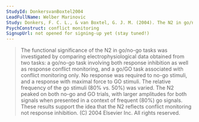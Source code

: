 ```yaml
---
StudyId: DonkersvanBoxtel2004
LeadFullName: Welber Marinovic
Study: Donkers, F. C. L., & van Boxtel, G. J. M. (2004). The N2 in go/no-go tasks reflects conflict monitoring not response inhibition. Brain and Cognition, 56(2), 165–176. https://doi.org/10.1016/j.bandc.2004.04.005
PsychConstruct: conflict monitoring
SignupUrl: not opened for signing-up yet (stay tuned!)
---
```


> The functional significance of the N2 in go/no-go tasks was investigated by comparing electrophysiological data obtained from two tasks: a go/no-go task involving both response inhibition as well as response conflict monitoring, and a go/GO task associated with conflict monitoring only. No response was required to no-go stimuli, and a response with maximal force to GO stimuli. The relative frequency of the go stimuli (80% vs. 50%) was varied. The N2 peaked on both no-go and GO trials, with larger amplitudes for both signals when presented in a context of frequent (80%) go signals. These results support the idea that the N2 reflects conflict monitoring not response inhibition. (C) 2004 Elsevier Inc. All rights reserved.